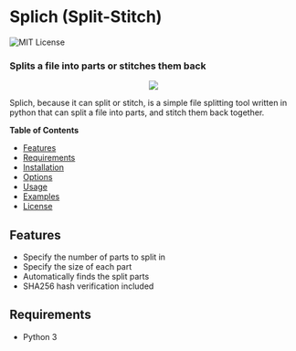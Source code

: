 # Splich (Split-Stitch)
![MIT License](https://img.shields.io/github/license/shine-jayakumar/Covid19-Exploratory-Analysis-With-SQL)

### Splits a file into parts or stitches them back

<p align="center">
<img src="https://github.com/shine-jayakumar/splich/blob/main/splich_logo.png"/>
</p>

Splich, because it can split or stitch, is a simple file splitting tool written in python that can split a file into parts, and stitch them back together.

**Table of Contents**
- [Features](#Features "Features")
- [Requirements](#Requirements "Requirements")
- [Installation](#Installation "Installation")
- [Options](#Options "Options")
- [Usage](#Usage "Usage")
- [Examples](#Examples "Examples")
- [License](#LICENSE "License")

## Features
- Specify the number of parts to split in
- Specify the size of each part
- Automatically finds the split parts
- SHA256 hash verification included

## Requirements
- Python 3

